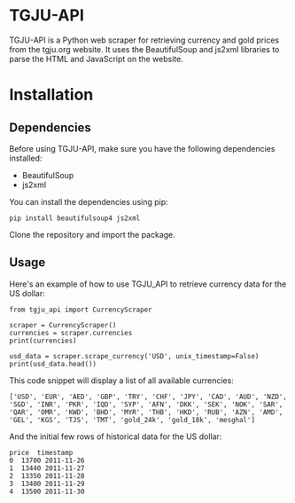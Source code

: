 # TGJU-API
TGJU-API is a Python web scraper for retrieving currency and gold prices from the tgju.org website. It uses the BeautifulSoup and js2xml libraries to parse the HTML and JavaScript on the website.

# Installation

## Dependencies

Before using TGJU-API, make sure you have the following dependencies installed:
- BeautifulSoup
- js2xml

You can install the dependencies using pip:
```
pip install beautifulsoup4 js2xml
```

Clone the repository and import the package.

## Usage
Here's an example of how to use TGJU_API to retrieve currency data for the US dollar:
```
from tgju_api import CurrencyScraper

scraper = CurrencyScraper()
currencies = scraper.currencies
print(currencies)

usd_data = scraper.scrape_currency('USD', unix_timestamp=False)
print(usd_data.head())
```

This code snippet will display a list of all available currencies:
```
['USD', 'EUR', 'AED', 'GBP', 'TRY', 'CHF', 'JPY', 'CAD', 'AUD', 'NZD', 'SGD', 'INR', 'PKR', 'IQD', 'SYP', 'AFN', 'DKK', 'SEK', 'NOK', 'SAR', 'QAR', 'OMR', 'KWD', 'BHD', 'MYR', 'THB', 'HKD', 'RUB', 'AZN', 'AMD', 'GEL', 'KGS', 'TJS', 'TMT', 'gold_24k', 'gold_18k', 'mesghal']
```
And the initial few rows of historical data for the US dollar:
```
price  timestamp
0  13700 2011-11-26
1  13440 2011-11-27
2  13350 2011-11-28
3  13400 2011-11-29
4  13500 2011-11-30
```
